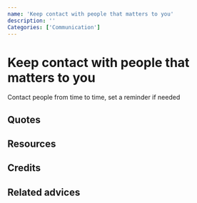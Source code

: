 ```yaml
---
name: 'Keep contact with people that matters to you'
description: ''
Categories: ['Communication']
---
```

# Keep contact with people that matters to you

Contact people from time to time, set a reminder if needed


## Quotes

## Resources

## Credits

## Related advices

